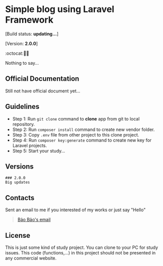 # Simple blog using Laravel Framework

[Build status: **updating...**]

[Version: **2.0.0**]

:octocat::ghost::christmas_tree:

Nothing to say...

## Official Documentation

Still not have official document yet...

## Guidelines

- Step 1: Run `git clone` command to **clone** app from git to local repository.
- Step 2: Run `composer install` command to create new vendor folder.
- Step 3: Copy `.env` file from other project to this clone project.
- Step 4: Run `composer key:generate` command to create new key for Laravel projects.
- Step 5: Start your study...

## Versions
	### 2.0.0
	Big updates

## Contacts

Sent an email to me if you interested of my works or just say "Hello"
> [Bảo Bảo's email](transybao28@gmail.com)

## License

This is just some kind of study project.
You can clone to your PC for study issues.
This code (functions,...) in this project should not be presented in any commercial website.
